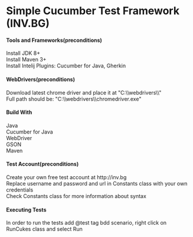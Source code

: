 # Simple Cucumber Test Framework (INV.BG)

<h4>Tools and Frameworks(preconditions)</h4>
Install JDK 8+<br>
Install Maven 3+<br>
Install Intelij Plugins: Cucumber for Java, Gherkin<br>

<h4>WebDrivers(preconditions)</h4>
Download latest chrome driver and place it at "C:\\webdrivers\\"<br>
Full path should be: "C:\\webdrivers\\chromedriver.exe" <br>


<h4>Build With</h4>
Java<br>
Cucumber for Java<br>
WebDriver<br>
GSON<br>
Maven<br>

<h4>Test Account(preconditions)</h4>
Create your own free test account at http://inv.bg<br>
Replace username and password and url in Constants class with your own credentials<br>
Check Constants class for more information about syntax<br>



<h4>Executing Tests</h4>
In order to run the tests add @test tag bdd scenario, right click on RunCukes class and select Run</li>





